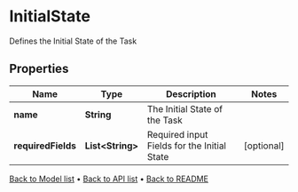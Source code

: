 

# InitialState

Defines the Initial State of the Task

## Properties

| Name | Type | Description | Notes |
|------------ | ------------- | ------------- | -------------|
|**name** | **String** | The Initial State of the Task |  |
|**requiredFields** | **List&lt;String&gt;** | Required input Fields for the Initial State |  [optional] |



[Back to Model list](../README.md#documentation-for-models) &#8226; [Back to API list](../README.md#documentation-for-api-endpoints) &#8226; [Back to README](../README.md)


